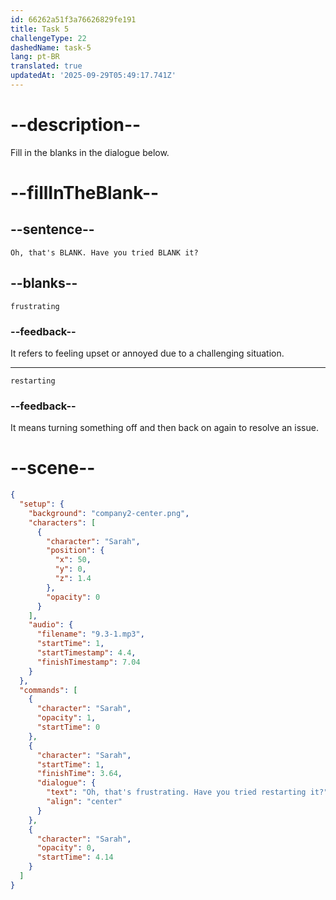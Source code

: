 ```yaml
---
id: 66262a51f3a76626829fe191
title: Task 5
challengeType: 22
dashedName: task-5
lang: pt-BR
translated: true
updatedAt: '2025-09-29T05:49:17.741Z'
---
```


<!-- (Audio) Sarah: Oh, that's frustrating. Have you tried restarting it? -->

# --description--

Fill in the blanks in the dialogue below.

# --fillInTheBlank--

## --sentence--

`Oh, that's BLANK. Have you tried BLANK it?`

## --blanks--

`frustrating`

### --feedback--

It refers to feeling upset or annoyed due to a challenging situation.

---

`restarting`

### --feedback--

It means turning something off and then back on again to resolve an issue.

# --scene--

```json
{
  "setup": {
    "background": "company2-center.png",
    "characters": [
      {
        "character": "Sarah",
        "position": {
          "x": 50,
          "y": 0,
          "z": 1.4
        },
        "opacity": 0
      }
    ],
    "audio": {
      "filename": "9.3-1.mp3",
      "startTime": 1,
      "startTimestamp": 4.4,
      "finishTimestamp": 7.04
    }
  },
  "commands": [
    {
      "character": "Sarah",
      "opacity": 1,
      "startTime": 0
    },
    {
      "character": "Sarah",
      "startTime": 1,
      "finishTime": 3.64,
      "dialogue": {
        "text": "Oh, that's frustrating. Have you tried restarting it?",
        "align": "center"
      }
    },
    {
      "character": "Sarah",
      "opacity": 0,
      "startTime": 4.14
    }
  ]
}
```
